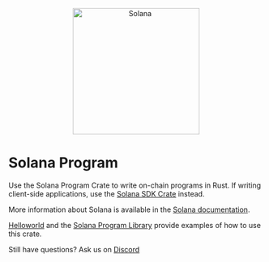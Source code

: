<p align="center">
  <a href="https://solana.com">
    <img alt="Solana" src="https://i.imgur.com/IKyzQ6T.png" width="250" />
  </a>
</p>

# Solana Program

Use the Solana Program Crate to write on-chain programs in Rust.  If writing client-side applications, use the [Solana SDK Crate](https://crates.io/crates/solana-program) instead.

More information about Solana is available in the [Solana documentation](https://docs.solana.com/).

[Helloworld](https://github.com/solana-labs/example-helloworld) and the [Solana Program Library](https://github.com/solana-labs/solana-program-library) provide examples of how to use this crate.

Still have questions?  Ask us on [Discord](https://discordapp.com/invite/pquxPsq)
